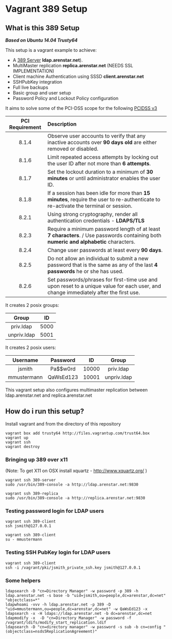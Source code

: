 # Vagrant 389 Setup

## What is this 389 Setup

___Based on Ubuntu 14.04 Trusty64___

This setup is a vagrant example to achieve:

* A [389 Server](http://directory.fedoraproject.org/ "389 Server") **ldap.arenstar.net**).
* MultiMaster replication **replica.arenstar.net** (NEEDS SSL IMPLEMENTATION)
* Client machine Authentication using SSSD **client.arenstar.net**
* SSHPubKey integration
* Full live backups
* Basic group and user setup
* Password Policy and Lockout Policy configuration

It aims to solve some of the PCI-DSS scope for the following [PCIDSS v3](https://www.pcisecuritystandards.org/documents/PCI_DSS_v3.pdf "PCIDSS v3")

| PCI Requirement | Description |
| :---: | :--- |
| 8.1.4 | Observe user accounts to verify that any inactive accounts over **90 days old** are either removed or disabled. |
| 8.1.6 | Limit repeated access attempts by locking out the user ID after not more than **6 attempts**. |
| 8.1.7 | Set the lockout duration to a minimum of **30 minutes** or until administrator enables the user ID. |
| 8.1.8 | If a session has been idle for more than **15 minutes**, require the user to re-authenticate to re-activate the terminal or session. |
| 8.2.1 | Using strong cryptography, render all authentication credentials - **LDAPS/TLS** |
| 8.2.3 | Require a minimum password length of at least **7 characters**. / Use passwords containing both **numeric and alphabetic** characters. |
| 8.2.4 | Change user passwords at least every **90 days**. |
| 8.2.5 | Do not allow an individual to submit a new password that is the same as any of the last **4 passwords** he or she has used. |
| 8.2.6 | Set passwords/phrases for first-time use and upon reset to a unique value for each user, and change immediately after the first use. |


It creates 2 posix groups:

| Group |  ID   |
| :---: | :---: |
| priv.ldap | 5000  |
| unpriv.ldap | 5001  |

It creates 2 posix users:

| Username    | Password  | ID    | Group       |
| :---------: | :-------: | :---: | :---------: |
| jsmith      | Pa$$w0rd  | 10000 | priv.ldap   |
| mmustermann | QaWsEd123 | 10001 | unpriv.ldap |


This vagrant setup also configures multimaster replication between
ldap.arenstar.net and replica.arenstar.net 

## How do i run this setup?

Install vagrant and from the directory of this repository

```
vagrant box add trusty64 http://files.vagrantup.com/trust64.box
vagrant up
vagrant ssh
vagrant destroy
```

### Bringing up 389 over x11 ###
(Note: To get X11 on OSX install xquartz - http://www.xquartz.org/ )
```
vagrant ssh 389-server
sudo /usr/bin/389-console -a http://ldap.arenstar.net:9830

vagrant ssh 389-replica
sudo /usr/bin/389-console -a http://replica.arenstar.net:9830
```

### Testing password login for LDAP users
```
vagrant ssh 389-client
ssh jsmith@127.0.0.1 

vagrant ssh 389-client
su - mmustermann
```

### Testing SSH PubKey login for LDAP users
```
vagrant ssh 389-client
ssh -i /vagrant/pki/jsmith_private_ssh.key jsmith@127.0.0.1
```

### Some helpers
```
ldapsearch -D "cn=Directory Manager" -w password -p 389 -h ldap.arenstar.net -s base -b "uid=jsmith,ou=people,dc=arenstar,dc=net" "objectclass=*"
ldapwhoami -vvv -h ldap.arenstar.net -p 389 -D "uid=mmustermann,ou=people,dc=arenstar,dc=net" -w QaWsEd123 -x
ldapsearch -x -H ldaps://ldap.arenstar.net -b dc=arenstar,dc=net
ldapmodify -x  -D "cn=Directory Manager" -w password -f /vagrant/ldifs/modify_start_replication.ldif
ldapsearch -D "cn=directory manager" -w password -s sub -b cn=config "(objectclass=nsds5ReplicationAgreement)"
```


